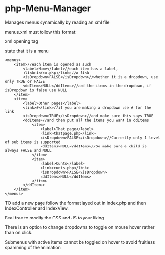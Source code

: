 php-Menu-Manager
================

Manages menus dynamically by reading an xml file

menus.xml must follow this format:

xml opening tag
<?xml version="1.0" encoding="UTF-8"?>
state that it is a menu
	
	<menus>
	    <item>//each item is opened as such
	        <label>Home</label>//each item has a label,
	        <link>index.php</link>//a link
	        <isDropdown>FALSE</isDropdown>//whether it is a dropdown, use only TRUE or FALSE
	        <ddItems>NULL</ddItems>//and the items in the dropdown, if isDropdown is false use NULL
	    </item>
	    <item>
	        <label>Other pages</label>
	        <link>#</link>//if you are making a dropdown use # for the link
	        <isDropdown>TRUE</isDropdown>//and make sure this says TRUE
	        <ddItems>//and then put all the items you want in ddItems
	            <item>
	                <label>That page</label>
	                <link>thatpage.php</link>
	                <isDropdown>FALSE</isDropdown>//Currently only 1 level of sub items is supported
	                <ddItems>NULL</ddItems>//So make sure a child is always FALSE and NULL
	            </item>
	            <item>
	                <label>Cunts</label>
	                <link>cunts.php</link>
	                <isDropdown>FALSE</isDropdown>
	                <ddItems>NULL</ddItems>
	            </item>
	        </ddItems>
	    </item>
	</menus>

TO add a new page follow the format layed out in index.php and then IndexController and IndexView. 

Feel free to modify the CSS and JS to your liking.

There is an option to change dropdowns to toggle on mouse hover rather than on click.

Submenus with active items cannot be toggled on hover to avoid fruitless spamming of the animation